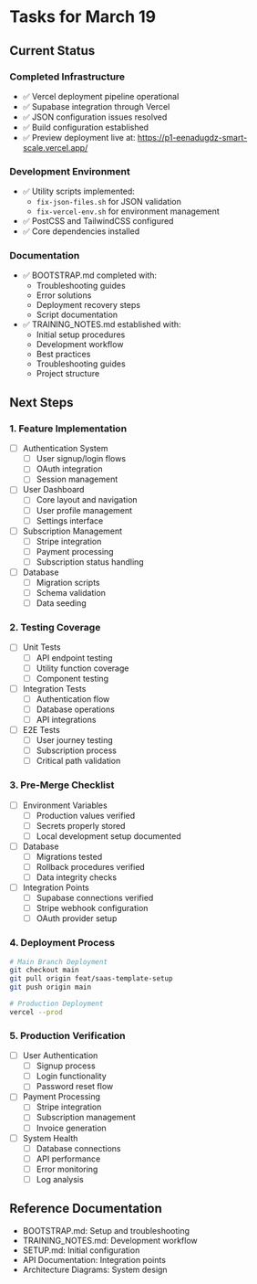 # Tasks for March 19

## Current Status

### Completed Infrastructure
- ✅ Vercel deployment pipeline operational
- ✅ Supabase integration through Vercel
- ✅ JSON configuration issues resolved
- ✅ Build configuration established
- ✅ Preview deployment live at: https://p1-eenadugdz-smart-scale.vercel.app/

### Development Environment
- ✅ Utility scripts implemented:
  - `fix-json-files.sh` for JSON validation
  - `fix-vercel-env.sh` for environment management
- ✅ PostCSS and TailwindCSS configured
- ✅ Core dependencies installed

### Documentation
- ✅ BOOTSTRAP.md completed with:
  - Troubleshooting guides
  - Error solutions
  - Deployment recovery steps
  - Script documentation
- ✅ TRAINING_NOTES.md established with:
  - Initial setup procedures
  - Development workflow
  - Best practices
  - Troubleshooting guides
  - Project structure

## Next Steps

### 1. Feature Implementation
- [ ] Authentication System
  - [ ] User signup/login flows
  - [ ] OAuth integration
  - [ ] Session management
- [ ] User Dashboard
  - [ ] Core layout and navigation
  - [ ] User profile management
  - [ ] Settings interface
- [ ] Subscription Management
  - [ ] Stripe integration
  - [ ] Payment processing
  - [ ] Subscription status handling
- [ ] Database
  - [ ] Migration scripts
  - [ ] Schema validation
  - [ ] Data seeding

### 2. Testing Coverage
- [ ] Unit Tests
  - [ ] API endpoint testing
  - [ ] Utility function coverage
  - [ ] Component testing
- [ ] Integration Tests
  - [ ] Authentication flow
  - [ ] Database operations
  - [ ] API integrations
- [ ] E2E Tests
  - [ ] User journey testing
  - [ ] Subscription process
  - [ ] Critical path validation

### 3. Pre-Merge Checklist
- [ ] Environment Variables
  - [ ] Production values verified
  - [ ] Secrets properly stored
  - [ ] Local development setup documented
- [ ] Database
  - [ ] Migrations tested
  - [ ] Rollback procedures verified
  - [ ] Data integrity checks
- [ ] Integration Points
  - [ ] Supabase connections verified
  - [ ] Stripe webhook configuration
  - [ ] OAuth provider setup

### 4. Deployment Process
```bash
# Main Branch Deployment
git checkout main
git pull origin feat/saas-template-setup
git push origin main

# Production Deployment
vercel --prod
```

### 5. Production Verification
- [ ] User Authentication
  - [ ] Signup process
  - [ ] Login functionality
  - [ ] Password reset flow
- [ ] Payment Processing
  - [ ] Stripe integration
  - [ ] Subscription management
  - [ ] Invoice generation
- [ ] System Health
  - [ ] Database connections
  - [ ] API performance
  - [ ] Error monitoring
  - [ ] Log analysis

## Reference Documentation
- BOOTSTRAP.md: Setup and troubleshooting
- TRAINING_NOTES.md: Development workflow
- SETUP.md: Initial configuration
- API Documentation: Integration points
- Architecture Diagrams: System design 